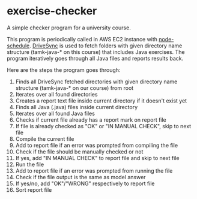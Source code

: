 # exercise-checker

A simple checker program for a university course.

This program is periodically called in AWS EC2 instance with [node-schedule](https://github.com/node-schedule/node-schedule).
[DriveSync](https://github.com/MStadlmeier/drivesync) is used to fetch folders with given directory name structure (tamk-java-* on this course) that includes Java exercises.
The program iteratively goes through all Java files and reports results back.

Here are the steps the program goes through:
1. Finds all DriveSync fetched directories with given directory name structure (tamk-java-* on our course) from root
2. Iterates over all found directories
3. Creates a report text file inside current directory if it doesn't exist yet
4. Finds all Java (.java) files inside current directory
5. Iterates over all found Java files
6. Checks if current file already has a report mark on report file
7. If file is already checked as "OK" or "IN MANUAL CHECK", skip to next file
8. Compile the current file
9. Add to report file if an error was prompted from compiling the file
10. Check if the file should be manually checked or not
11. If yes, add "IN MANUAL CHECK" to report file and skip to next file
12. Run the file
13. Add to report file if an error was prompted from running the file
14. Check if the file output is the same as model answer
15. If yes/no, add "OK"/"WRONG" respectively to report file
16. Sort report file
